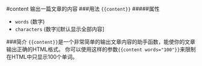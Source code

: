 #content
输出一篇文章的内容
###用法
`{{content}}`
#####属性
* `words` (数字)
* `characters` (数字)[默认显示全部内容]

###简介
`{{content}}`是一个非常简单的输出文章内容的助手函数，能使你的文章输出正确的HTML格式。
你可以使用这样的参数`{{content words="100"}}`来限制在HTML中只显示100个单词。